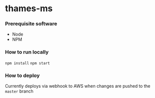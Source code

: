 # thames-ms

### Prerequisite software

-   Node
-   NPM

### How to run locally

`npm install`
`npm start`

### How to deploy

Currently deploys via webhook to AWS when changes are pushed to the `master` branch
